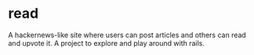 # read
A hackernews-like site where users can post articles and others can read and upvote it. A project to explore and play around with rails.
